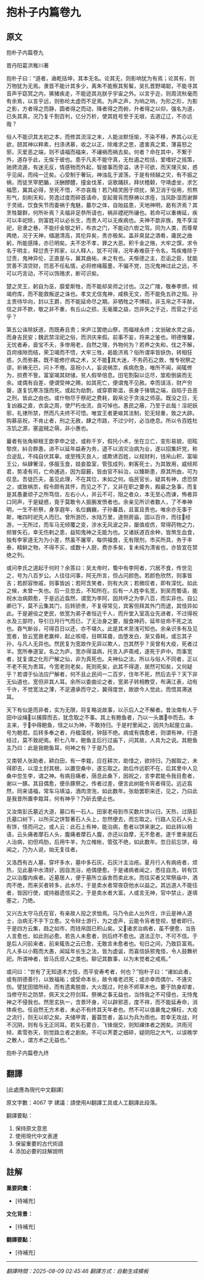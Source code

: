 # 抱朴子内篇卷九

## 原文

抱朴子内篇卷九

晋丹阳葛洪稚川著

抱朴子曰：“道者，㴠乾括坤，其本无名。论其无，则影响犹为有焉；论其有，则万物犹为无焉。隶首不能计其多少，离朱不能察其髣髴，吴扎晋野竭聪，不能寻其音声乎窈冥之内，狶猪疾走，不能迹其兆朕乎宇宙之外。以言乎迩，则周流秋毫而有余焉，以言乎远，则弥纶太虚而不足焉。为声之声，为响之响，为形之形，为影之影，方者得之而静，圆者得之而动，降者得之而俯，升者得之以仰，强名为道，已失其真，况乃复千割百判，亿分万析，使其姓号至于无垠，去道辽辽，不亦远哉？

俗人不能识其太初之本，而修其流淫之末，人能淡默恬愉，不染不移，养其心以无欲，颐其神以粹素，扫涤诱慕，收之以正，除难求之思，遣害真之累，薄喜怒之邪，灭爱恶之端，则不请福而福来，不禳祸而祸去矣。何者？命在其中，不繋于外，道存乎此，无俟于彼也。患乎凡夫不能守真，无杜遏之检括，爱嗜好之摇策，驰骋流遁，有迷无反，情感物而外起，智接事而旁溢，诱于可欲，而天理灭矣，惑乎见闻，而纯一迁矣。心受制于奢玩，神浊乱于波荡，于是有倾越之灾，有不振之祸，而徒烹宰肥腯，沃酬醪醴，撞金伐革，讴歌踊跃，拜伏稽颡，守靖虚坐，求乞福愿，冀其必得，至死不悟，不亦哀哉！若乃精灵困于烦扰，荣卫消于役用，煎熬形气，刻削天和，劳逸过度而碎首请命，变起膏肓而祭祷以求痊，当风卧湿而谢罪于灵祗，饮食失节而委祸于鬼魅，蕞尔之体，自贻兹患，天地神明，曷有济焉？其烹牲罄群，何所补焉？夫福非足恭所请也，祸非禋祀所禳也。若命可以重祷延，疾可以丰祀除，则富姓可以必长生，而贵人可以无疾病也。夫神不歆非族，鬼不享淫祀，皂隶之巷，不能纡金银之轩，布衣之门，不能动六辔之驾。同为人类，而尊卑两绝，况于天神，缅邈清高，其伦异矣，贵亦极矣。盖非臭鼠之酒肴，庸民之曲躬，所能感降，亦已明矣。夫不忠不孝，罪之大恶。积千金之赂，大牢之馔，求令名于明主，释愆责于邦家，以人释人，犹不可得，况年寿难获于令名，笃疾难除于愆责，鬼神异伦，正直是与，冀其曲祐，未之有也。夫惭德之主，忍诟之臣，犹能赏善不湏贷财，罚恶不任私情，必将修绳履墨，不偏不党，岂况鬼神过此之远，不可以巧言动，不可以饰赂求，断可识矣。

楚之灵王，躬自为巫，靡爱斯牲，而不能却吴师之讨也。汉之广陵，敬奉李颁，倾竭府库，而不能救叛逆之诛也。孝文尤信鬼神，咸秩无文，而不能免五祚之殂。孙主贵待华向，封以王爵，而不能延命尽之期。非牺牲之不博硕，非玉帛之不丰𬪩，信之非不款，敬之非不重，有丘山之损，无毫厘之益，岂非失之于近，而营之于远乎？

第五公诛除妖道，而既寿且贵；宋庐江罢绝山祭，而福禄永终；文翁破水灵之庙，而身吉民安；魏武禁淫祀之俗，而洪庆来假。前事不妄，将来之鉴也。明德惟馨，无忧者寿，啬宝不夭，多惨用老，自然之理，外物何为？若养之失和，伐之不解，百疴缘隙而结，荣卫竭而不悟，大牢三牲，曷能济焉？俗所谓率皆妖伪，转相狂惑，久而弥甚。既不能修疗病之术，又不能𨑰其大迷，不务药石之救，惟专祝祭之谬。祈祷无已，问卜不倦。巫祝小人，妄说祸祟，疾病危急，唯所不闻，闻辄修为，损费不訾。富室竭其财储，贫人假举倍息。田宅割裂以讫尽，筮柜倒装而无余。或偶有自差，便谓受神之赐，如其死亡，便谓鬼不见赦。幸而误活，财产穷罄，遂复饥寒冻饿而死。或起为劫剽，或穿窬斯滥，丧身于锋镝之端，自陷于丑恶之刑，皆此之由也。或什物尽于祭祀之费耗，榖帛沦于贪浊之师巫。既没之日，无复凶器之直，衣衾之周，使尸朽虫流，良可悼也。愚民之蔽，乃至于此哉！淫祀妖邪，礼律所禁，然而凡夫终不可悟。唯宜王者更峻其法制，犯无轻重，致之大辟。购慕巫祝，不肯止者，刑之无赦，肆之市路，不过少时，必当绝息。所以令百姓杜冻饥之源，塞盗贼之萌，非小惠也。

曩者有张角柳根王歆李申之徒，或称千岁，假托小术，坐在立亡，变形易貌，诳眩黎庶，紏合群愚，进不以延年益寿为务，退不以消灾治病为业，遂以招集奸党，称合逆乱，不纯自伏其辜。或至残灭良人，或欺诱百姓，以规财利，钱帛山积，富喻王公，纵肆奢淫，侈服玉食，妓妾盈室，管弦成列，剌客死士，为其致用，威倾邦君，势凌有司，亡命逋逃，因为窟薮，皆由官不紏治，以臻斯患，原其所由，可为叹息。吾徒匹夫，虽见此理，不在其位，末如之何。临民官长，疑其有神，虑恐禁之，或致祸祟，假令颇有其怀，而见之不了，又非在职之要务，殿最之急事，而复是其愚妻顽子之所笃信，左右小人，并云不可，阻之者众，本无至心而谏，怖者异口同声，于是疑惑，竟于莫敢令人振腕发愤者也。余亲见所识者数人，了不奉神明，一生不祈祭，身享遐年，名位巍巍，子孙蕃昌，且富且贵也。唯余亦无事于斯，唯四时祀先人而巳。曾所游历，水陆万里，道侧房庙，固以百许，而往𨑰经游，一无所过，而车马无倾覆之变，涉水无风波之异，屡值疫疠，常得药物之力，频冒矢石，幸无伤剌之患，益知鬼神之无能为也。又诸妖道百余种，皆煞生血食，独有李家道无为为小差，然虽不屠宰，每供福食，无有限剂，市买所具，务于丰泰，精鲜之物，不得不买，或数十人厨，费亦多矣，复未纯为清省也，亦皆宜在禁绝之列。

或问李氏之道起于何时？余答曰：吴太帝时，蜀中有李阿者，穴居不食，传世见之，号为八百岁公。人往往问事，阿无所言，但占问颜色。若颜色欣然，则事皆吉；若颜容惨戚，则事皆凶；若阿含笑者，则有大庆；若微叹者，即有深忧。如此之候，未曾一失也。后一旦忽去，不知所在。后有一人姓李名宽，到吴而蜀语，能祝水治病颇愈，于是远近翕然，谓宽为李阿，因共呼之为李八百，而实非也。自公卿已下，莫不云集其门，后转骄贵，不复得常见，宾客但拜其外门而退，其怪异如此。于是避役之吏民，依宽为弟子者恒近千人，而升堂入室高业先进者，不过得祝水及三部符，导引日月行气而已，了无治身之要，服食神药，延年驻命不死之法也。吞气断谷，可得百日以还，亦不堪久。此是其术至浅可知也。余亲识多有及见宽者，皆云宽衰老羸椊，起止咳噫，目暝耳聋，齿堕发白，渐又昏耗，或忘其子孙，与凡人无异也。然民复为宽故作无异以欺人，岂其然乎？吴曾有大疫，死者过半。宽所奉道室，名之为庐。宽亦得温病，托言入庐斋戒，遂死于庐中。而事宽者，犹复谓之化形尸解之仙，非为真死也。夫神仙之法，所以与俗人不同者，正以不老不死为贵耳。今宽老则老矣，死则死矣，此其不得道，居然可知矣，又何疑乎？若谓于仙法应尸解者，何不且止民间一二百岁，住年不死，然后去乎？天下非无仙道也，宽但非其人耳。余所以委曲论之者，宽弟子转相教受，布满江表，动有千许，不觉宽法之薄，不足遵承而守之，冀得度世，故欲今人觉此，而悟其滞迷耳。

天下有似是而非者，实为无限，将复略说故事，以示后人之不解者。昔汝南有人于田中设绳𦊰以捕獐而去，犹念取之不事。其上有鲍鱼者，乃以一头置𦊰中而去。本主来，于𦊰中得鲍鱼，怪之以为神，不敢持归。于是村里闻之，因共为起屋立庙，号为鲍君。后转多奉之者，丹楹藻棁，钟鼓不绝。病或有偶愈者，则谓有神，行道经过，莫不致祀焉。积七八年，鲍鱼主后行过庙下，问其故，人具为之说。其鲍鱼主乃曰：此是我鲍鱼耳，何神之有？于是乃息。

又南顿人张助者，耕白田，有一李栽，应在耕次，助惜之，欲持归，乃掘取之，未得即去，以湿土封其根，以置空桑中，遂忘取之。助后作远职不在，后其里中人见桑中忽生李，谓之神。有病目痛者，荫息此桑下，因祝之，言李君能令我目愈者，谢以一豚。其目偶愈，便杀豚祭之。传者过差，便言此树能令肓者得见。远近翕然，同来请福，常车马填溢，酒肉滂沲，如此数年。张助罢职来还，见之，乃曰此是我昔所置李栽耳，何有神乎？乃斫去便止也。

又汝南彭氏墓近大道，墓口有一石人。田家老母到市买数片饼以归，天热，过荫彭氏墓口树下，以所买之饼暂著石人头上，忽然便去，而忘取之。行路人见石人头上有饼，怪而问之。或人云：此石上有神，能治病，愈者以饼来谢之。如此转以相语，云头痛者摩石人头，腹痛者摩石人腹，亦还以自摩，无不愈者。遂千里来就石人治病，初但鸡肋，后用牛羊，为立帷帐，管弦不绝，如此数年。忽日前忘饼，毋闻之，乃为人说，始无复往者。

又洛西有古人墓，穿坏多水，墓中多石灰，石灰汁主治疮。夏月行人有病疮者，烦热，见此墓中水清好，因自洗浴，疮偶便愈。于是诸病者闻之，悉往自洗，转有饮之以治腹内疾者。近墓居人，便于墓所立庙舍而卖此水。而往买者又常祭庙中，酒肉不绝，而来买者转多，此水尽，于是卖水者常夜窃他水以益之。其远道人不能往者，皆因行使，或持器遗信买之，于是卖水者大富。人或言无神，官中禁止，遂填塞之，乃绝。

又兴古太守马氏在官，有亲故人投之求恤焉。马乃令此人出外住，诈云是神人道士，治病无不手下立愈。又令辩士游行，为之虚声，云能令肓者登视，躄者即行。于是四方云集，趋之如市，而钱帛固已积山矣。又𠡠诸求治病者，虽不便愈，当告人言愈也，如此则必愈。若告人未愈者，则后终不愈也。道法正尔，不可不信。于是后人问前来者，前来辄告之云已愈，无敢言未愈者也。旬日之间，乃致巨富焉。凡人多以小黠而大愚，闻延年长生之法，皆为虚诞，而喜信妖邪鬼怪，令人鼓舞祈祀。所谓神者，皆马氏诳人之类也。聊记其数事，以为未觉者之戒焉。”

或问曰：“世有了无知道术方伎，而平安寿考者，何也？”抱朴子曰：“诸如此者，或有阴德善行，以致福祐；或受命本长，故令难老迟死；或亦幸而偶尔，不逄灾伤。譬犹田猎所经，而有遗禽脱兽，大火既过，时余不烬草木也。要于防身却害，当修守形之防禁，佩天文之符剑耳。祭祷之事无益也，当恃我之不可侵也，无恃鬼神之不侵我也。然思玄执一，含景环身，可以辟邪恶，度不祥，而不能延寿命，消体疾也。任自然无方术者，未必不有终其天年者也。然不可以值暴鬼之横枉，大疫之流行，则无以却之矣。夫储甲胄，蓄蓑笠者，盖以为兵为雨也。若幸无攻战，时不沉阴，则有与无正同耳。若矢石雾合，飞锋烟交，则知祼体者之困矣。洪雨河倾，素雪弥天，则觉路立者之剧矣。不可以荠菱之细碎，疑阴阳之大气，以误晚学之散人，谓方术之无益也。”

抱朴子内篇卷九终

## 翻譯

[此處應為現代中文翻譯]

原文字數：4067 字
建議：請使用AI翻譯工具或人工翻譯此段落。

翻譯要點：
1. 保持原文意思
2. 使用現代中文表達
3. 保留重要的古代術語
4. 添加必要的註解說明


## 註解

**重要詞彙：**
- [待補充]

**文化背景：**
- [待補充]

**翻譯要點：**
- [待補充]

---
*翻譯時間：2025-08-09 02:45:46*
*翻譯方式：自動生成模板*
